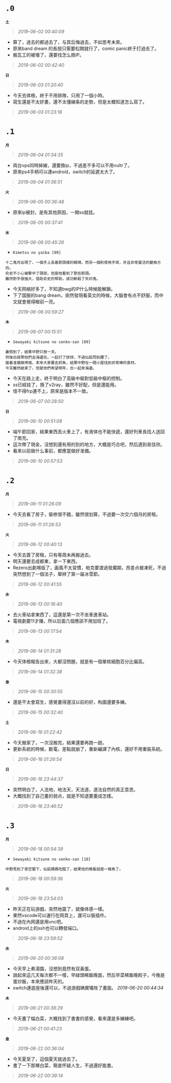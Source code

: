 **`.0`**
========
**`土`**
>*2019-06-02 00:40:09*
- 算了，過去的都過去了，与其后悔過去，不如思考未來。
- 原來band dream 的長按只需要松開就行了，comic panic終于打過去了。
- 搬瓦工的被墻了，還要找怎么換IP。
>*2019-06-02 00:42:40*

**`日`**
>*2019-06-03 01:20:40*
- 今天去体檢，終于不用排隊，只用了一個小時。
- 寫生還是不太好畫，還不太懂線条的走勢，但是太概知道怎么寫了。
>*2019-06-03 01:23:18*

**`.1`**
========
**`月`**
>*2019-06-04 01:34:35*
- 両台vps同時掉線，還要換ip，不過差不多可以不用vultr了。
- 原來ps4手柄可以連android，switch的延遲太大了。
>*2019-06-04 01:36:51*

**`火`**
>*2019-06-05 00:36:48*
- 原來ip被封，是有其他原因，一開ss就挂。
>*2019-06-05 00:37:41*

**`水`**
>*2019-06-06 00:45:26*
- `Kimetsu no yaiba [09]`
```
十二鬼月出現了，一個手上長着箭頭樣的眼晴，而另一個則使用手球，并且非常靈活的變換方向。
俞史不小心被擊中了頭部，但是他看到了那些箭頭。
雖然對手很強大，借助俞史的帮助，成功斬殺了矢印鬼。
```
- 今天网絡好多了，不知道bwg的IP什么時候能解鎖。
- 下了国服的bang dream，突然發現看英文的時候，大腦會有点不舒服，而中文就會覺得眼前一亮。
>*2019-06-06 00:59:27*

**`木`**
>*2019-06-07 00:15:51*
- `Sewayaki kitsune no senko-san [09]`
```
暑假到了，結果中野只放一天。
然後白就帶他們去海邊玩，一起打了排球，不過仙狐閃到腰了。
接着准備做烤燒，本來大家要去抓魚，結果中野在一間小屋找到非常棒的食材。
今天雖然結束了，但是他們希望明年，也一起來海邊。
```
- 今天在路上走，終于明白了高級中樞對低級中樞的控制。
- ss已經挂了，換了v2ray，雖然不好配，但是還能用。
- 怪不得frp連不上，原來是版本不一致。
>*2019-06-07 00:28:50*

**`日`**
>*2019-06-10 00:51:08*
- 端午節回家，結果東西丟火車上了，有液体也不能快遞，還好列車長找人送回了南充。
- 這次帶了現金，沒想到還有用的到的地方，大概是巧合吧，然后遇到易佳欣。
- 看來以前做什么事前，都應當做好准備。
>*2019-06-10 00:57:53*

**`.2`**
========
**`月`**
>*2019-06-11 01:26:09*
- 今天去看了房子，裝修很不錯，雖然很划算，不過要一次交六個月的房租。
>*2019-06-11 01:26:53*

**`火`**
>*2019-06-12 00:40:13*
- 今天去簽了房租，只有等周未再搬過去。
- 明天還要去成都東，拿一下東西。
- Rezero出劇埸版了，画風不太習慣，帕克要渡過發魔期，昂差点被凍死，不過突然想到了一個法子，舉辨了第一届冰雪節。
>*2019-06-12 00:41:55*

**`水`**
>*2019-06-13 00:16:40*
- 去火車站拿東西了，這還是第一次不坐車進車站。
- 電視劇要11才播，所以后面几個應該不用加班了。
>*2019-06-13 00:17:54*

**`木`**
>*2019-06-14 01:31:28*
- 今天体檢報告出來，大都沒問題，就是有一個單核細胞百分比偏高。
>*2019-06-14 01:32:38*

**`金`**
>*2019-06-15 00:30:55*
- 還是不太會寫生，感覺畫得還沒以前的好，构圖還要多練。
>*2019-06-15 00:32:40*

**`土`**
>*2019-06-16 01:22:42*
- 今天搬家了，一次沒搬完，結果還要再跑一趟。
- 更新系統的時候，斷電，差點就崩了，重新編譯了內核，還好不用重裝系統。
>*2019-06-16 01:26:54*

**`日`**
>*2019-06-16 23:44:37*
- 突然明白了，人法地，地法天，天法道，道法自然的真正意思。
- 大概找到了自己畫的弱点，就是不知道要畫成怎樣。
>*2019-06-16 23:46:52*

**`.3`**
========
**`月`**
>*2019-06-18 00:54:39*
- `Sewayaki kitsune no senko-san [10]`
```
中野見到了夜空閣下，仙狐媽媽吃醋了，結果他的晚飯就是一條魚了。
```
>*2019-06-18 00:59:36*

**`火`**
>*2019-06-18 23:54:03*
- 昨天正在玩游戲，突然地震了，就像体感一樣。
- 果然vscode可以運行在网頁上，還可以裝插件。
- 不過在內网還是用vnc吧。
- android上的ssh也可以轉發端口。
>*2019-06-18 23:59:52*

**`水`**
>*2019-06-20 00:36:08*
- 今天早上煮湯園，沒想到竟然有双黃蛋。
- 說起來這几天每次都不一樣，早緑頭稀飯晚面，然后早菜稀飯晚餃子，今晚是蛋炒飯，本來應該昨天的。
- switch連底座後還可以，不過游戲确實犧牲了畫面。
*2019-06-20 00:44:34*

**`木`**
>*2019-06-21 00:38:29*
- 今天畫了幅白菜，大概找到了書書的感覺，看來還是多練練吧。
>*2019-06-21 00:41:23*

**`金`**
>*2019-06-22 00:36:04*
- 今天夏至了，這個夏天就過去了。
- 書了一下那棵白菜，簡直怀疑人生，不過還好能書。
>*2019-06-22 00:39:14*